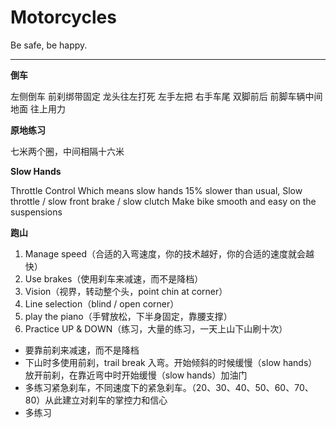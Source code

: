 # Motorcycles

Be safe, be happy.

---

**倒车**

左侧倒车
前刹绑带固定
龙头往左打死
左手左把
右手车尾
双脚前后
前脚车辆中间地面
往上用力

**原地练习**

七米两个圈，中间相隔十六米

**Slow Hands**

Throttle Control
Which means slow hands
15% slower than usual,
Slow throttle / slow front brake / slow clutch
Make bike smooth and easy on the suspensions

**跑山**

1. Manage speed（合适的入弯速度，你的技术越好，你的合适的速度就会越快）
2. Use brakes（使用刹车来减速，而不是降档）
3. Vision（视界，转动整个头，point chin at corner）
4. Line selection（blind / open corner）
5. play the piano（手臂放松，下半身固定，靠腰支撑）
6. Practice UP & DOWN（练习，大量的练习，一天上山下山刷十次）

- 要靠前刹来减速，而不是降档
- 下山时多使用前刹，trail break 入弯。开始倾斜的时候缓慢（slow hands）放开前刹，在靠近弯中时开始缓慢（slow hands）加油门
- 多练习紧急刹车，不同速度下的紧急刹车。（20、30、40、50、60、70、80）从此建立对刹车的掌控力和信心
- 多练习

